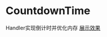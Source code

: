# CountdownTime
Handler实现倒计时并优化内存
[展示效果](https://img-blog.csdn.net/20180702170936612?watermark/2/text/aHR0cHM6Ly9ibG9nLmNzZG4ubmV0L3FxXzM2MjMyNjEx/font/5a6L5L2T/fontsize/400/fill/I0JBQkFCMA==/dissolve/70)
